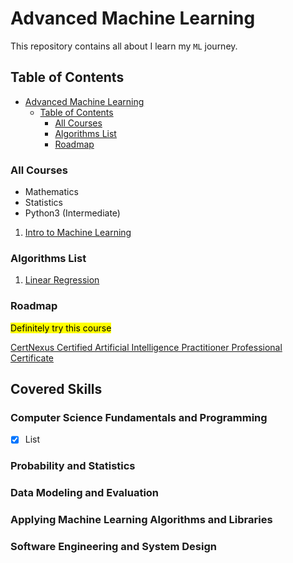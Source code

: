 # Advanced Machine Learning

This repository contains all about I learn my `ML` journey.

## Table of Contents

- [Advanced Machine Learning](#advanced-machine-learning)
  - [Table of Contents](#table-of-contents)
    - [All Courses](#all-courses)
    - [Algorithms List](#algorithms-list)
    - [Roadmap](#roadmap)

### All Courses

- Mathematics
- Statistics
- Python3 (Intermediate)

1. [Intro to Machine Learning](https://classroom.udacity.com/courses/ud120)

### Algorithms List

1. [Linear Regression](colab-link)

### Roadmap

<mark>Definitely try this course</mark>

[CertNexus Certified Artificial Intelligence Practitioner Professional Certificate](https://www.coursera.org/professional-certificates/certified-artificial-intelligence-practitioner)

## Covered Skills

### Computer Science Fundamentals and Programming

- [X] List

### Probability and Statistics

### Data Modeling and Evaluation

### Applying Machine Learning Algorithms and Libraries

### Software Engineering and System Design
